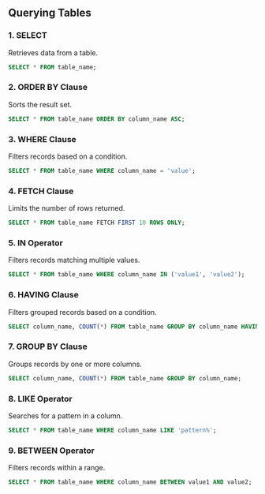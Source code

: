 ## Querying Tables

### 1. SELECT
Retrieves data from a table.
```sql
SELECT * FROM table_name;
```

### 2. ORDER BY Clause
Sorts the result set.
```sql
SELECT * FROM table_name ORDER BY column_name ASC;
```

### 3. WHERE Clause
Filters records based on a condition.
```sql
SELECT * FROM table_name WHERE column_name = 'value';
```

### 4. FETCH Clause
Limits the number of rows returned.
```sql
SELECT * FROM table_name FETCH FIRST 10 ROWS ONLY;
```

### 5. IN Operator
Filters records matching multiple values.
```sql
SELECT * FROM table_name WHERE column_name IN ('value1', 'value2');
```

### 6. HAVING Clause
Filters grouped records based on a condition.
```sql
SELECT column_name, COUNT(*) FROM table_name GROUP BY column_name HAVING COUNT(*) > 5;
```

### 7. GROUP BY Clause
Groups records by one or more columns.
```sql
SELECT column_name, COUNT(*) FROM table_name GROUP BY column_name;
```

### 8. LIKE Operator
Searches for a pattern in a column.
```sql
SELECT * FROM table_name WHERE column_name LIKE 'pattern%';
```

### 9. BETWEEN Operator
Filters records within a range.
```sql
SELECT * FROM table_name WHERE column_name BETWEEN value1 AND value2;
```

